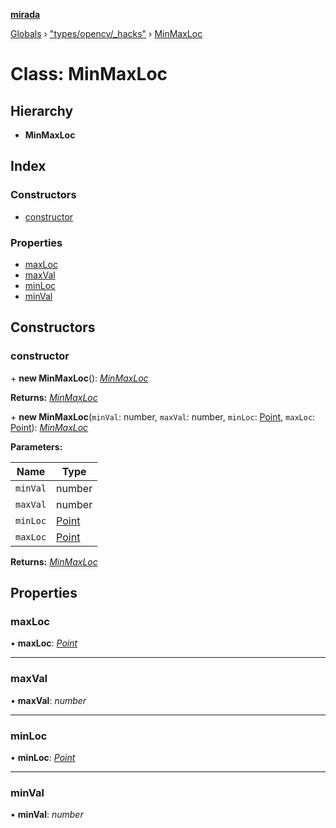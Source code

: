**[mirada](../README.md)**

[Globals](../README.md) › ["types/opencv/_hacks"](../modules/_types_opencv__hacks_.md) › [MinMaxLoc](_types_opencv__hacks_.minmaxloc.md)

# Class: MinMaxLoc

## Hierarchy

* **MinMaxLoc**

## Index

### Constructors

* [constructor](_types_opencv__hacks_.minmaxloc.md#constructor)

### Properties

* [maxLoc](_types_opencv__hacks_.minmaxloc.md#maxloc)
* [maxVal](_types_opencv__hacks_.minmaxloc.md#maxval)
* [minLoc](_types_opencv__hacks_.minmaxloc.md#minloc)
* [minVal](_types_opencv__hacks_.minmaxloc.md#minval)

## Constructors

###  constructor

\+ **new MinMaxLoc**(): *[MinMaxLoc](_types_opencv__hacks_.minmaxloc.md)*

**Returns:** *[MinMaxLoc](_types_opencv__hacks_.minmaxloc.md)*

\+ **new MinMaxLoc**(`minVal`: number, `maxVal`: number, `minLoc`: [Point](_types_opencv__hacks_.point.md), `maxLoc`: [Point](_types_opencv__hacks_.point.md)): *[MinMaxLoc](_types_opencv__hacks_.minmaxloc.md)*

**Parameters:**

Name | Type |
------ | ------ |
`minVal` | number |
`maxVal` | number |
`minLoc` | [Point](_types_opencv__hacks_.point.md) |
`maxLoc` | [Point](_types_opencv__hacks_.point.md) |

**Returns:** *[MinMaxLoc](_types_opencv__hacks_.minmaxloc.md)*

## Properties

###  maxLoc

• **maxLoc**: *[Point](_types_opencv__hacks_.point.md)*

___

###  maxVal

• **maxVal**: *number*

___

###  minLoc

• **minLoc**: *[Point](_types_opencv__hacks_.point.md)*

___

###  minVal

• **minVal**: *number*